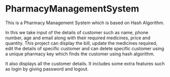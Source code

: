 # PharmacyManagementSystem

This is a Pharmacy Management System which is based on Hash Algorithm.

In this we take input of the details of customer such as name, phone number, age and email along with their required medicines, price and quantity.
This project can display the bill, update the medicines required, edit the details of specific customer and can delete specific customer using a unique pharmacy key which finds the customer using hash algorithm.

It also displays all the customer details.
It includes some extra features such as login by giving password and logout.
